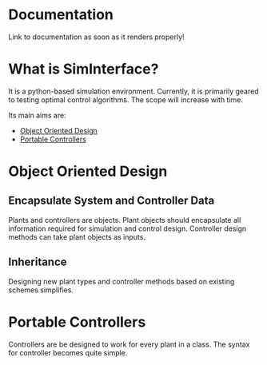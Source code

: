 # Documentation

Link to documentation as soon as it renders properly!

# What is SimInterface?

It is a python-based simulation environment. Currently, it is primarily geared to testing optimal control algorithms. The scope will increase with time.


Its main aims are:

* [Object Oriented Design](#object)
* [Portable Controllers](#portable)

# <a name="object"></a> Object Oriented Design

## Encapsulate System and Controller Data
Plants and controllers are objects. Plant objects should encapsulate
all information required for simulation and control
design. Controller design methods can take plant objects as inputs.  

## Inheritance
Designing new plant types and controller methods based on existing
schemes simplifies. 

# <a name="portable"></a> Portable Controllers
Controllers are be designed to work for every plant in a class. The
syntax for controller becomes quite simple.